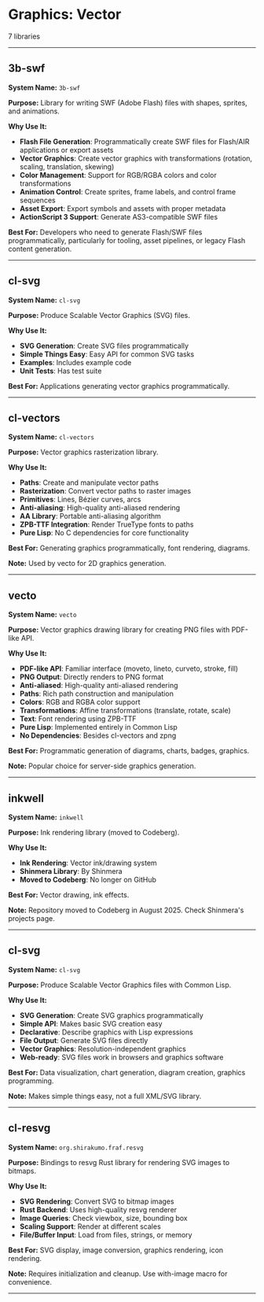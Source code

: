 # Graphics: Vector

7 libraries

---

## 3b-swf

**System Name:** `3b-swf`

**Purpose:** Library for writing SWF (Adobe Flash) files with shapes, sprites, and animations.

**Why Use It:**
- **Flash File Generation**: Programmatically create SWF files for Flash/AIR applications or export assets
- **Vector Graphics**: Create vector graphics with transformations (rotation, scaling, translation, skewing)
- **Color Management**: Support for RGB/RGBA colors and color transformations
- **Animation Control**: Create sprites, frame labels, and control frame sequences
- **Asset Export**: Export symbols and assets with proper metadata
- **ActionScript 3 Support**: Generate AS3-compatible SWF files

**Best For:** Developers who need to generate Flash/SWF files programmatically, particularly for tooling, asset pipelines, or legacy Flash content generation.

---


## cl-svg

**System Name:** `cl-svg`

**Purpose:** Produce Scalable Vector Graphics (SVG) files.

**Why Use It:**
- **SVG Generation**: Create SVG files programmatically
- **Simple Things Easy**: Easy API for common SVG tasks
- **Examples**: Includes example code
- **Unit Tests**: Has test suite

**Best For:** Applications generating vector graphics programmatically.

---


## cl-vectors

**System Name:** `cl-vectors`

**Purpose:** Vector graphics rasterization library.

**Why Use It:**
- **Paths**: Create and manipulate vector paths
- **Rasterization**: Convert vector paths to raster images
- **Primitives**: Lines, Bézier curves, arcs
- **Anti-aliasing**: High-quality anti-aliased rendering
- **AA Library**: Portable anti-aliasing algorithm
- **ZPB-TTF Integration**: Render TrueType fonts to paths
- **Pure Lisp**: No C dependencies for core functionality

**Best For:** Generating graphics programmatically, font rendering, diagrams.

**Note:** Used by vecto for 2D graphics generation.

---


## vecto

**System Name:** `vecto`

**Purpose:** Vector graphics drawing library for creating PNG files with PDF-like API.

**Why Use It:**
- **PDF-like API**: Familiar interface (moveto, lineto, curveto, stroke, fill)
- **PNG Output**: Directly renders to PNG format
- **Anti-aliased**: High-quality anti-aliased rendering
- **Paths**: Rich path construction and manipulation
- **Colors**: RGB and RGBA color support
- **Transformations**: Affine transformations (translate, rotate, scale)
- **Text**: Font rendering using ZPB-TTF
- **Pure Lisp**: Implemented entirely in Common Lisp
- **No Dependencies**: Besides cl-vectors and zpng

**Best For:** Programmatic generation of diagrams, charts, badges, graphics.

**Note:** Popular choice for server-side graphics generation.

---


## inkwell

**System Name:** `inkwell`

**Purpose:** Ink rendering library (moved to Codeberg).

**Why Use It:**
- **Ink Rendering**: Vector ink/drawing system
- **Shinmera Library**: By Shinmera
- **Moved to Codeberg**: No longer on GitHub

**Best For:** Vector drawing, ink effects.

**Note:** Repository moved to Codeberg in August 2025. Check Shinmera's projects page.

---


## cl-svg

**System Name:** `cl-svg`

**Purpose:** Produce Scalable Vector Graphics files with Common Lisp.

**Why Use It:**
- **SVG Generation**: Create SVG graphics programmatically
- **Simple API**: Makes basic SVG creation easy
- **Declarative**: Describe graphics with Lisp expressions
- **File Output**: Generate SVG files directly
- **Vector Graphics**: Resolution-independent graphics
- **Web-ready**: SVG files work in browsers and graphics software

**Best For:** Data visualization, chart generation, diagram creation, graphics programming.

**Note:** Makes simple things easy, not a full XML/SVG library.

---


## cl-resvg

**System Name:** `org.shirakumo.fraf.resvg`

**Purpose:** Bindings to resvg Rust library for rendering SVG images to bitmaps.

**Why Use It:**
- **SVG Rendering**: Convert SVG to bitmap images
- **Rust Backend**: Uses high-quality resvg renderer
- **Image Queries**: Check viewbox, size, bounding box
- **Scaling Support**: Render at different scales
- **File/Buffer Input**: Load from files, strings, or memory

**Best For:** SVG display, image conversion, graphics rendering, icon rendering.

**Note:** Requires initialization and cleanup. Use with-image macro for convenience.

---


